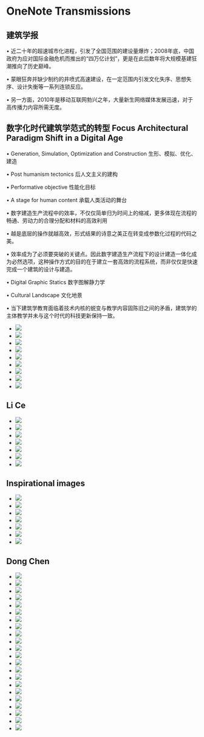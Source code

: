 # OneNote Transmissions

## 建筑学报
•	近二十年的超速城市化进程，引发了全国范围的建设量爆炸；2008年底，中国政府为应对国际金融危机而推出的“四万亿计划”，更是在此后数年将大规模基建狂潮推向了历史巅峰。

•	蒙眼狂奔并缺少制约的井喷式高速建设，在一定范围内引发文化失序、思想失序、设计失衡等一系列连锁反应。

•	另一方面，2010年是移动互联网勃兴之年，大量新生网络媒体发展迅速，对于高传播力内容所需无度。

## 数字化时代建筑学范式的转型 Focus Architectural Paradigm Shift in a Digital Age

•	Generation, Simulation, Optimization and Construction 生形、模拟、优化、建造

•	Post humanism tectonics 后人文主义的建构

•	Performative objective 性能化目标

•	A stage for human content  承载人类活动的舞台

•	数字建造生产流程中的效率，不仅仅简单归为时间上的缩减，更多体现在流程的畅通、劳动力的合理分配和材料的高效利用

•	越是底层的操作就越高效，形式结果的诗意之美正在转变成参数化过程的代码之美。

•	效率成为了必须要突破的关键点。因此数字建造生产流程下的设计建造一体化成为必然选项，这种操作方式的目的在于建立一套高效的流程系统，而非仅仅是快速完成一个建筑的设计与建造。

•	Digital Graphic Statics 数字图解静力学

•	Cultural Landscape 文化地景

•	当下建筑学教育面临着技术内核的蜕变与教学内容固陈旧之间的矛盾，建筑学的主体教学并未与这个时代的科技更新保持一致。

- ![](12_OneNoteTransmisions/12_OneNoteTransmisions_2022-11-19-15-36-14.png)
- ![](12_OneNoteTransmisions/12_OneNoteTransmisions_2022-11-19-15-36-23.png)
- ![](12_OneNoteTransmisions/12_OneNoteTransmisions_2022-11-19-15-36-28.png)
- ![](12_OneNoteTransmisions/12_OneNoteTransmisions_2022-11-19-15-36-33.png)
- ![](12_OneNoteTransmisions/12_OneNoteTransmisions_2022-11-19-15-36-37.png)
- ![](12_OneNoteTransmisions/12_OneNoteTransmisions_2022-11-19-15-36-41.png)
- ![](12_OneNoteTransmisions/12_OneNoteTransmisions_2022-11-19-15-36-45.png)
- ![](12_OneNoteTransmisions/12_OneNoteTransmisions_2022-11-19-15-36-49.png)
- ![](12_OneNoteTransmisions/12_OneNoteTransmisions_2022-11-19-15-36-53.png)

## Li Ce
- ![](12_OneNoteTransmisions/12_OneNoteTransmisions_2022-11-19-15-31-11.png)
- ![](12_OneNoteTransmisions/12_OneNoteTransmisions_2022-11-19-15-31-15.png)
- ![](12_OneNoteTransmisions/12_OneNoteTransmisions_2022-11-19-15-31-18.png)
- ![](12_OneNoteTransmisions/12_OneNoteTransmisions_2022-11-19-15-31-21.png)
- ![](12_OneNoteTransmisions/12_OneNoteTransmisions_2022-11-19-15-31-25.png)
- ![](12_OneNoteTransmisions/12_OneNoteTransmisions_2022-11-19-15-31-28.png)
- ![](12_OneNoteTransmisions/12_OneNoteTransmisions_2022-11-19-15-31-31.png)

## Inspirational images

- ![](12_OneNoteTransmisions/12_OneNoteTransmisions_2022-11-19-15-37-55.png)
- ![](12_OneNoteTransmisions/12_OneNoteTransmisions_2022-11-19-15-38-08.png)
- ![](12_OneNoteTransmisions/12_OneNoteTransmisions_2022-11-19-15-38-27.png)
- ![](12_OneNoteTransmisions/12_OneNoteTransmisions_2022-11-19-15-38-37.png)
- ![](12_OneNoteTransmisions/12_OneNoteTransmisions_2022-11-19-15-39-00.png)
- ![](12_OneNoteTransmisions/12_OneNoteTransmisions_2022-11-19-15-39-03.png)
- ![](12_OneNoteTransmisions/12_OneNoteTransmisions_2022-11-19-15-39-05.png)


## Dong Chen

- ![](12_OneNoteTransmisions/12_OneNoteTransmisions_2022-11-19-15-39-22.png)
- ![](12_OneNoteTransmisions/12_OneNoteTransmisions_2022-11-19-15-41-53.png)
- ![](12_OneNoteTransmisions/12_OneNoteTransmisions_2022-11-19-15-41-57.png)
- ![](12_OneNoteTransmisions/12_OneNoteTransmisions_2022-11-19-15-42-00.png)
- ![](12_OneNoteTransmisions/12_OneNoteTransmisions_2022-11-19-15-42-02.png)
- ![](12_OneNoteTransmisions/12_OneNoteTransmisions_2022-11-19-15-42-08.png)
- ![](12_OneNoteTransmisions/12_OneNoteTransmisions_2022-11-19-15-42-16.png)
- ![](12_OneNoteTransmisions/12_OneNoteTransmisions_2022-11-19-15-42-18.png)
- ![](12_OneNoteTransmisions/12_OneNoteTransmisions_2022-11-19-15-42-21.png)
- ![](12_OneNoteTransmisions/12_OneNoteTransmisions_2022-11-19-15-42-23.png)
- ![](12_OneNoteTransmisions/12_OneNoteTransmisions_2022-11-19-15-42-25.png)
- ![](12_OneNoteTransmisions/12_OneNoteTransmisions_2022-11-19-15-42-28.png)
- ![](12_OneNoteTransmisions/12_OneNoteTransmisions_2022-11-19-15-42-30.png)
- ![](12_OneNoteTransmisions/12_OneNoteTransmisions_2022-11-19-15-42-35.png)
- ![](12_OneNoteTransmisions/12_OneNoteTransmisions_2022-11-19-15-42-40.png)
- ![](12_OneNoteTransmisions/12_OneNoteTransmisions_2022-11-19-15-42-42.png)
- ![](12_OneNoteTransmisions/12_OneNoteTransmisions_2022-11-19-15-42-45.png)
- ![](12_OneNoteTransmisions/12_OneNoteTransmisions_2022-11-19-15-42-48.png)
- ![](12_OneNoteTransmisions/12_OneNoteTransmisions_2022-11-19-15-42-51.png)
- ![](12_OneNoteTransmisions/12_OneNoteTransmisions_2022-11-19-15-42-54.png)
- ![](12_OneNoteTransmisions/12_OneNoteTransmisions_2022-11-19-15-42-57.png)
- ![](12_OneNoteTransmisions/12_OneNoteTransmisions_2022-11-19-15-43-00.png)